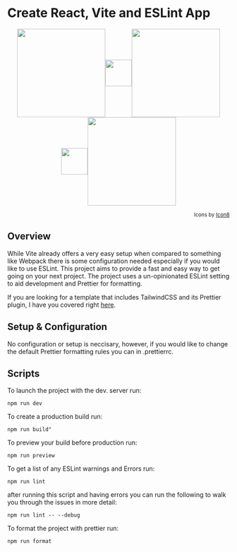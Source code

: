 # Create React, Vite and ESLint App

<p align="center">
<img src="https://upload.wikimedia.org/wikipedia/commons/thumb/a/a7/React-icon.svg/2300px-React-icon.svg.png" width="200" align="center"><img src="https://github.com/Tribalash/create-react-vite/blob/main/src/assets/plus-sign-white-tb.svg" width="60" align="center"><img src="https://upload.wikimedia.org/wikipedia/commons/thumb/f/f1/Vitejs-logo.svg/1039px-Vitejs-logo.svg.png" width="200" align="center"><img src="https://github.com/Tribalash/create-react-vite/blob/main/src/assets/plus-sign-white-tb.svg" width="60" align="center"><img src="https://github.com/Tribalash/create-react-vite/blob/main/src/assets/eslint.svg" width="200" align="center">
</p>

<div align="right">

<sub>Icons by [Icon8](https://www.icons8.com/)</sub>
 
 </div>

## Overview

While Vite already offers a very easy setup when compared to something like Webpack there is some configuration needed especially if you would like to use ESLint. This project aims to provide a fast and easy way to get going on your next project. The project uses a un-opinionated ESLint setting to aid development and Prettier for formatting.

If you are looking for a template that includes TailwindCSS and its Prettier plugin, I have you covered right [here](https://github.com/Tribalash/create-react-vite-tailwind).

## Setup & Configuration

No configuration or setup is neccisary, however, if you would like to change the default Prettier formatting rules you can in .prettierrc.

## Scripts

To launch the project with the dev. server run:

```npm run dev```

To create a production build run:

```npm run build"```

To preview your build before production run:

```npm run preview```

To get a list of any ESLint warnings and Errors run:

```npm run lint```

after running this script and having errors you can run the following to walk you through the issues in more detail:

```npm run lint -- --debug```

To format the project with prettier run:

```npm run format```
